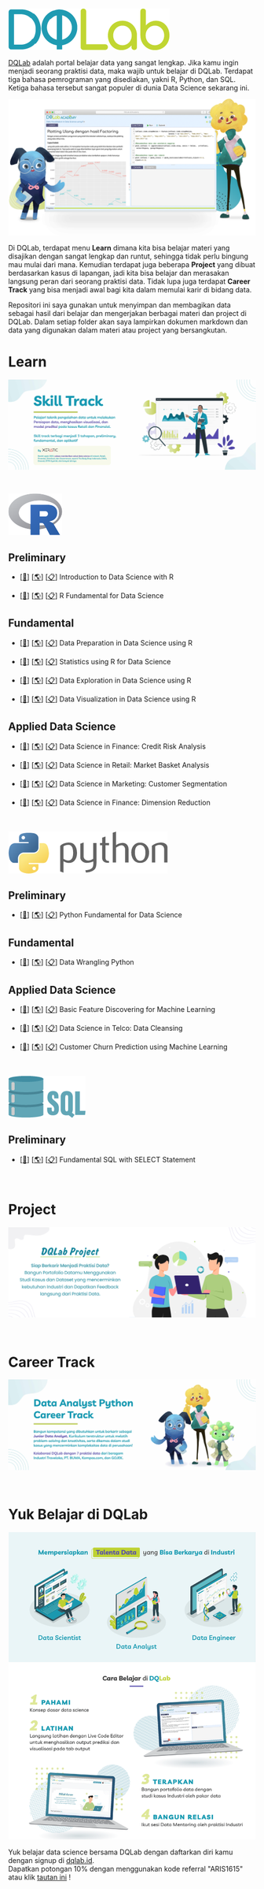 ![DQlab](README/DQ_Lab2.png)

[DQLab](https://academy.dqlab.id/main/module) adalah portal belajar data yang sangat lengkap. Jika kamu ingin menjadi seorang praktisi data, maka wajib untuk belajar di DQLab. Terdapat tiga bahasa pemrograman yang disediakan, yakni R, Python, dan SQL. Ketiga bahasa tersebut sangat populer di dunia Data Science sekarang ini.

![Hal](README/hal.png)

Di DQLab, terdapat menu **Learn** dimana kita bisa belajar materi yang disajikan dengan sangat lengkap dan runtut, sehingga tidak perlu bingung mau mulai dari mana. Kemudian terdapat juga beberapa **Project** yang dibuat berdasarkan kasus di lapangan, jadi kita bisa belajar dan merasakan langsung peran dari seorang praktisi data. Tidak lupa juga terdapat **Career Track** yang bisa menjadi awal bagi kita dalam memulai karir di bidang data.

Repositori ini saya gunakan untuk menyimpan dan membagikan data sebagai hasil dari belajar dan mengerjakan berbagai materi dan project di DQLab. Dalam setiap folder akan saya lampirkan dokumen markdown dan data yang digunakan dalam materi atau project yang bersangkutan.

# Learn

![Learn](README/Learn.jpg)

<br />

![R](README/6.png)

## Preliminary

- [[🔗](https://github.com/MyArist/DQLab/tree/master/Learn/R/Preliminary/Introduction%20to%20Data%20Science%20with%20R)] [[🌎](https://rpubs.com/myarist/DQSkill_IntroDataScienceR)] [[📋](https://academy.dqlab.id/certificate/pdf/DQLABBGINRUSPHOS)] Introduction to Data Science with R

- [[🔗](https://github.com/MyArist/DQLab/tree/master/Learn/R/Preliminary/R%20Fundamental%20for%20Data%20Science)] [[🌎](https://rpubs.com/myarist/DQSkill_FundamentalDataScienceR)] [[📋](https://academy.dqlab.id/certificate/pdf/DQLABINTR1CLGENH)] R Fundamental for Data Science

## Fundamental

- [[🔗](#)] [[🌎](#)] [[📋](#)] Data Preparation in Data Science using R

- [[🔗](#)] [[🌎](#)] [[📋](#)] Statistics using R for Data Science

- [[🔗](#)] [[🌎](#)] [[📋](#)] Data Exploration in Data Science using R

- [[🔗](#)] [[🌎](#)] [[📋](#)] Data Visualization in Data Science using R

## Applied Data Science

- [[🔗](#)] [[🌎](#)] [[📋](#)] Data Science in Finance: Credit Risk Analysis

- [[🔗](#)] [[🌎](#)] [[📋](#)] Data Science in Retail: Market Basket Analysis

- [[🔗](#)] [[🌎](#)] [[📋](#)] Data Science in Marketing: Customer Segmentation

- [[🔗](#)] [[🌎](#)] [[📋](#)] Data Science in Finance: Dimension Reduction
  
<br />
    
![Python](README/5.png)

## Preliminary

- [[🔗](#)] [[🌎](#)] [[📋](https://academy.dqlab.id/certificate/pdf/DQLABINTP1EGGMDW)] Python Fundamental for Data Science

## Fundamental

- [[🔗](#)] [[🌎](#)] [[📋](https://academy.dqlab.id/certificate/pdf/DQLABDTWP1HCKQDN)] Data Wrangling Python

## Applied Data Science

- [[🔗](#)] [[🌎](#)] [[📋](https://academy.dqlab.id/certificate/pdf/DQLABFATPYWBWGKN)] Basic Feature Discovering for Machine Learning

- [[🔗](#)] [[🌎](#)] [[📋](https://academy.dqlab.id/certificate/pdf/DQLABAPL1%20BVFPEI)] Data Science in Telco: Data Cleansing

- [[🔗](#)] [[🌎](#)] [[📋](https://academy.dqlab.id/certificate/pdf/DQLABAPL2%20JGNGCK)] Customer Churn Prediction using Machine Learning

<br />

![SQL](README/4.png)

## Preliminary

- [[🔗](#)] [[🌎](#)] [[📋](https://academy.dqlab.id/certificate/pdf/DQLABSQLT1FLMKIW)] Fundamental SQL with SELECT Statement

<br />

# Project

![Project](README/Project.jpg)

<br />

# Career Track

![Career](README/Career.jpg)

<br />

# Yuk Belajar di DQLab

![Poster](README/Poster.png)

Yuk belajar data science bersama DQLab dengan daftarkan diri kamu dengan signup di [dqlab.id](dqlab.id).  
Dapatkan potongan 10% dengan menggunakan kode referral "ARIS1615" atau klik [tautan ini](https://dqlab.id/signup?referralCode=ARIS1615) !
